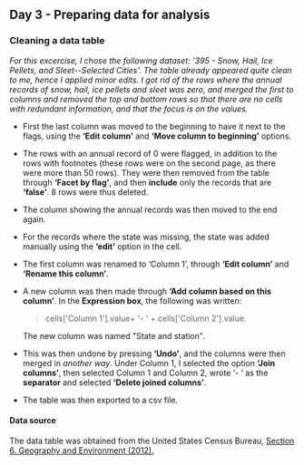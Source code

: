 ## Day 3 - Preparing data for analysis

### Cleaning a data table

_For this excercise, I chose the following dataset: '395 - Snow, Hail, Ice 
Pellets, and Sleet--Selected Cities'. The table already appeared quite clean
to me, hence I applied minor edits. I got rid of the rows where the annual records
of snow, hail, ice pellets and sleet was zero, and merged the first to columns
and removed the top and bottom rows so that there are no cells with redundant
information, and that the focus is on the values._

- First the last column was moved to the beginning to have it next to the flags, 
using the **‘Edit column’** and **‘Move column to beginning’** options. 

- The rows with an annual record of 0 were flagged, in addition to the rows with 
footnotes (these rows were on the second page, as there were more than 50 rows). 
They were then removed from the table through **‘Facet by flag’**, and then 
**include** only the records that are **‘false’**. 8 rows were thus deleted. 

- The column showing the annual records was then moved to the end again. 

- For the records where the state was missing, the state was added manually 
using the **‘edit’** option in the cell.

- The first column was renamed to ‘Column 1’, through **‘Edit column’** and **‘Rename 
this column’**. 

- A new column was then made through **‘Add column based on this column’**.  In the 
**Expression box**, the following was written: 
  > cells['Column 1'].value+ '- ' + cells['Column 2'].value. 

  The new column was named "State and station".

- This was then undone by pressing **‘Undo’**, and the columns were then merged in _another 
way_. Under Column 1, I selected the option **‘Join columns’**, then selected Column 1 
and Column 2, wrote ‘- ‘ as the **separator** and selected **‘Delete joined columns’**.

- The table was then exported to a csv file. 

#### Data source
The data table was obtained from the United States Census Bureau, [Section 6. Geography and Environment (2012).](https://www.census.gov/library/publications/2011/compendia/statab/131ed/geography-environment.html "United States Census Bureau")


